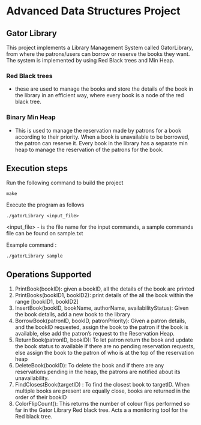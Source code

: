 # Advanced Data Structures Project 

## Gator Library

This project implements a Library Management System called GatorLibrary, from where the patrons/users can borrow or reserve the books they want. The system is implemented by using Red Black trees and Min Heap.

### Red Black trees 
- these are used to manage the books and store the details of the book in the library in an efficient way, where every book is a node of the red black tree.

### Binary Min Heap 
- This is used to manage the reservation made by patrons for a book according to their priority. When a book is unavailable to be borrowed, the patron can reserve it. Every book in the library has a separate min heap to manage the reservation of the patrons for the book.

## Execution steps

Run the following command to build the project
```
make
``` 

Execute the program as follows

```
./gatorLibrary <input_file>
```

<input_file> - is the file name for the input commands, a sample commands file can be found on sample.txt

Example command : 
```
./gatorLibrary sample
```

## Operations Supported

1. PrintBook(bookID): given a bookID, all the details of the book are printed
2. PrintBooks(bookID1, bookID2): print details of the all the book within the range [bookID1, bookID2]
3. InsertBook(bookID, bookName, authorName, availabilityStatus): Given the book details, add a new book to the library
4. BorrowBook(patronID, bookID, patronPriority): Given a patron details, and the bookID requested, assign the book to the patron if the book is available, else add the patron’s request to the Reservation Heap.
5. ReturnBook(patronID, bookID): To let patron return the book and update the book status to available if there are no pending reservation requests, else assign the book to the patron of who is at the top of the reservation heap
6. DeleteBook(bookID): To delete the book and if there are any reservations pending in the heap, the patrons are notified about its unavailability.
7. FindClosestBook(targetID) : To find the closest book to targetID. When multiple books are present are equally close, books are returned in the order of their bookID
8. ColorFlipCount(): This returns the number of colour flips performed so far in the Gator Library Red black tree. Acts a a monitoring tool for the Red black tree.


